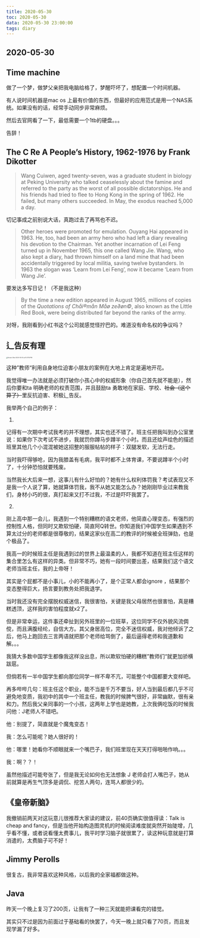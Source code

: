 ```yaml
---
title: 2020-05-30
toc: 2020-05-30
data: 2020-05-30 23:00:00
tags: diary
---
```



## 2020-05-30

## Time machine

做了一个梦，做梦父亲把我电脑给格了，梦醒吓坏了，想配置一个时间机器。

有人说时间机器是mac os 上最有价值的东西，但最好的应用范式是用一个NAS系统。如果没有的话，经常手动同步非常麻烦。

然后去官网看了一下，最低需要一个1tb的硬盘。。。

告辞！

## The C Re A People’s History, 1962-1976 by Frank Dikotter

> Wang Cuiwen, aged twenty-seven, was a graduate student in biology at Peking University who talked ceaselessly about the famine and referred to the party as the worst of all possible dictatorships. He and his friends had tried to flee to Hong Kong in the spring of 1962. He failed, but many others succeeded. In May, the exodus reached 5,000 a day.



切记事成之前别说大话，真跑过去了再骂也不迟。

> Other heroes were promoted for emulation. Ouyang Hai appeared in 1963. He, too, had been an army hero who had left a diary revealing his devotion to the Chairman. Yet another incarnation of Lei Feng turned up in November 1965, this one called Wang Jie. Wang, who also kept a diary, had thrown himself on a land mine that had been accidentally triggered by local militia, saving twelve bystanders. In 1963 the slogan was ‘Learn from Lei Feng’, now it became ‘Learn from Wang Jie’. 



要发达多写日记！（不是我这种）

> By the time a new edition appeared in August 1965, millions of copies of the *Quotations of Chåi®mån Måø ze∂øn©*, also known as the Little Red Book, were being distributed far beyond the ranks of the army.

对呀，我刚看到小红书这个公司就感觉怪拧巴的。难道没有命名权的争议吗？

## 辶告反有理

<img src="https://tva1.sinaimg.cn/large/007S8ZIlgy1gfaur7380mj30z20u07wi.jpg" alt="Screen Shot 2020-05-30 at 10.37.14 PM" style="zoom:25%;" />

这种”教师“利用自身地位迫害小朋友的案例在大地上肯定是遍地开花。

我觉得唯一办法就是必须打破你小孩心中的权威形象（你自己首先就不能是），然后你要和ta 明确老师的权责范围，并且鼓励ta 勇敢地在家庭、学校、~~社会（这个算了）~~里反抗迫害、积极辶告反。

我举两个自己的例子：

1.

记得有一次期中考试我考的并不理想，其实也还不错了。班主任把我叫到办公室里说：如果你下次考试不进步，我就罚你蹲马步蹲半个小时。而且还绘声绘色的描述班里其他几个小混混被她这招整的服服帖帖的样子：双腿发软，无法行走。

当时我吓得够呛，因为我膝盖有毛病，我平时都不上体育课，不要说蹲半个小时了，十分钟恐怕就要残废。

当然我长大后来一想，这事儿有什么好怕的？她有什么权利体罚我？考试表现又不是我一个人说了算，她就算体罚我，我不从她又能怎么办？她刚刚毕业过来教我们，身材小巧的很，真打起来又打不过我，不过是吓吓我罢了。

2.

刚上高中那一会儿，我遇到一个特别糟糕的语文老师，他简直心理变态，有强烈的控制性人格，但同时又欺软怕硬，简直阿Q转世。你知道我们中国学生如果遇到不算太过分的老师都是很尊敬的，结果这家伙在高二的教评的时候被全班弹劾，也是个极品了。

我高一的时候班主任是我遇到过的世界上最温柔的人，我都不知道在班主任这样的集合里怎么有这样的异类。但非常不巧，她有一段时间要出差，结果我们这个语文老师当班主任，我的上帝呀！

其实是个屁都不是小事儿，小的不能再小了，是个正常人都会ignore ，结果那个变态整得巨大，扬言要到教务处把我退学。

当时我还没有完全摆脱权威迷信，我很害怕，关键是我父母居然也很害怕，真是糟糕透顶，这样我的害怕程度就x2了。

但是非常幸运，这件事还牵扯到另外班里的一位班草，这位同学不仅外貌风流倜傥，而且满腹经纶，自信大方。其父身居高位，完全不迷信权威，我对他倾诉了之后，他马上跑回去三言两语就把那个老师给骂倒了，最后逼得老师和我道歉和解。。。



我猜大多数中国学生都像我这样没出息，所以欺软怕硬的糟糕”教师们“就更加骄横跋扈。

但倘若有一半中国学生都向那位同学一样不卑不亢，可能整个中国都要大变样吧。



再多哔哔几句：班主任这个职业，能不当是千万不要当，好人当到最后都几乎不可避免地变质，我初中的其中一个班主任，教我的时候脾气很好，非常幽默，很有亲和力。然后我父亲同事的一个小孩，这两年上学也是她教，上次我俩吃饭的时候我问他：J老师人不错吧。

他：别提了，简直就是个魔鬼变态！

我：怎么可能呢？她人很好的！

他：哪里！她看你不顺眼就来一个嘴巴子，我们班里现在天天打得啪啪作响。。。

我：啊？？！

虽然他描述可能夸张了，但是我无论如何也无法想象 J 老师会打人嘴巴子，她从前就算是再生气顶多是调侃、挖苦人两句，连骂人都很少的。

## 《皇帝新脑》

我撤销前两天对这玩意儿很推荐大家读的建议，前40页确实很值得读：Talk is cheap and fancy，但是当他开始构造图灵机的时候阅读难度就突然开始陡增，几乎看不懂，或者说看懂太费事儿，我平时学习脑子就很累了，读这种玩意就是打算消遣的，太费脑子可不好！

## Jimmy Perolls

很复古，我非常喜欢这种风格，以后我的全家福都做这种。



## Java

昨天一个晚上复习了200页，让我有了一种三天就能把课看完的错觉。

其实只不过是因为前面过于基础看的快罢了，今天一晚上就只看了70页，而且发现学漏了好多。
